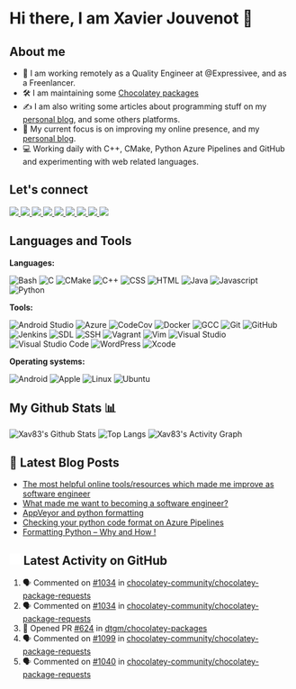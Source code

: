 # Hi there, I am Xavier Jouvenot 👋

## About me

- 🏡 I am working remotely as a Quality Engineer at @Expressivee, and as a Freenlancer.
- 🛠️ I am maintaining some [Chocolatey packages](https://community.chocolatey.org/profiles/Xav83)
- ✍️ I am also writing some articles about programming stuff on my [personal blog](https://10xlearner.com/), and some others platforms.
- 📝 My current focus is on improving my online presence, and my [personal blog](https://10xlearner.com/).
- 💻 Working daily with C++, CMake, Python Azure Pipelines and GitHub and experimenting with web related languages.

## Let's connect

<div id="badges">
  
  <a href="https://twitter.com/10xLearner">
    <img src="https://img.shields.io/badge/Twitter-1DA1F2?style=for-the-badge&logo=twitter&logoColor=white"/>
  </a>
  <a href="https://dev.to/10xlearner">
    <img src="https://img.shields.io/badge/dev.to-0A0A0A?style=for-the-badge&logo=devdotto&logoColor=white">
  </a>
  <a href="https://www.twitch.tv/m_xav">
    <img src="https://img.shields.io/badge/Twitch-9146FF?style=for-the-badge&logo=twitch&logoColor=white">
  </a>
  <a href="https://medium.com/@xavier-jouvenot">
    <img src="https://img.shields.io/badge/Medium-12100E?style=for-the-badge&logo=medium&logoColor=white">
  </a>
  <a href="https://www.linkedin.com/in/xavier-jouvenot-98787794">
    <img src="https://img.shields.io/badge/LinkedIn-0077B5?style=for-the-badge&logo=linkedin&logoColor=white"/>
  </a>
  <a href="https://community.codenewbie.org/xav83">
    <img src="https://a11ybadges.com/badge?logo=codenewbie"/>
  </a>
  <a href="https://www.10xlearner.com/">
    <img src="https://img.shields.io/badge/Wordpress-21759B?style=for-the-badge&logo=wordpress&logoColor=white"/>
  </a>
  <a href="https://www.reddit.com/user/10xlearner/">
    <img src="https://img.shields.io/badge/Reddit-FF4500?style=for-the-badge&logo=reddit&logoColor=white"/>
  </a>
  <a href="https://10xlearner.hashnode.dev//">
    <img src="https://a11ybadges.com/badge?logo=hashnode"/>
  </a>
</div>

## Languages and Tools

**Languages:**

<div>
  <img src="https://cdn.jsdelivr.net/gh/devicons/devicon/icons/bash/bash-plain.svg" title="Bash" alt="Bash" width="40" height="40"/>
  <img src="https://cdn.jsdelivr.net/gh/devicons/devicon/icons/c/c-original.svg" title="C" alt="C" width="40" height="40"/>
  <img src="https://cdn.jsdelivr.net/gh/devicons/devicon/icons/cmake/cmake-original.svg" title="CMake" alt="CMake" width="40" height="40"/>
  <img src="https://cdn.jsdelivr.net/gh/devicons/devicon/icons/cplusplus/cplusplus-original.svg" title="C++" alt="C++" width="40" height="40"/>
  <img src="https://cdn.jsdelivr.net/gh/devicons/devicon/icons/css3/css3-original.svg" title="CSS" alt="CSS" width="40" height="40"/>
  <img src="https://cdn.jsdelivr.net/gh/devicons/devicon/icons/html5/html5-original.svg" title="HTML" alt="HTML" width="40" height="40"/>
  <img src="https://cdn.jsdelivr.net/gh/devicons/devicon/icons/java/java-original.svg" title="Java" alt="Java" width="40" height="40"/>
  <img src="https://cdn.jsdelivr.net/gh/devicons/devicon/icons/javascript/javascript-original.svg" title="Javascript" alt="Javascript" width="40" height="40"/>
  <img src="https://cdn.jsdelivr.net/gh/devicons/devicon/icons/python/python-original.svg" title="Python" alt="Python" width="40" height="40"/>
</div>

**Tools:**

<div>
  <img src="https://cdn.jsdelivr.net/gh/devicons/devicon/icons/androidstudio/androidstudio-original.svg" title="Android Studio" alt="Android Studio" width="40" height="40"/>
  <img src="https://cdn.jsdelivr.net/gh/devicons/devicon/icons/azure/azure-original.svg" title="Azure" alt="Azure" width="40" height="40"/>
  <img src="https://cdn.jsdelivr.net/gh/devicons/devicon/icons/codecov/codecov-plain.svg" title="CodeCov" alt="CodeCov" width="40" height="40"/>
  <img src="https://cdn.jsdelivr.net/gh/devicons/devicon/icons/docker/docker-original.svg" title="Docker" alt="Docker" width="40" height="40"/>
  <img src="https://cdn.jsdelivr.net/gh/devicons/devicon/icons/gcc/gcc-original.svg" title="GCC" alt="GCC" width="40" height="40"/>
  <img src="https://cdn.jsdelivr.net/gh/devicons/devicon/icons/git/git-original.svg" title="Git" alt="Git" width="40" height="40"/>
  <img src="https://cdn.jsdelivr.net/gh/devicons/devicon/icons/github/github-original.svg" title="GitHub" alt="GitHub" width="40" height="40"/>
  <img src="https://cdn.jsdelivr.net/gh/devicons/devicon/icons/jenkins/jenkins-original.svg" title="Jenkins" alt="Jenkins" width="40" height="40"/>
  <img src="https://cdn.jsdelivr.net/gh/devicons/devicon/icons/sdl/sdl-original.svg" title="SDL" alt="SDL" width="40" height="40"/>
  <img src="https://cdn.jsdelivr.net/gh/devicons/devicon/icons/ssh/ssh-original-wordmark.svg" title="SSH" alt="SSH" width="40" height="40"/>
  <img src="https://cdn.jsdelivr.net/gh/devicons/devicon/icons/vagrant/vagrant-original.svg" title="Vagrant" alt="Vagrant" width="40" height="40"/>
  <img src="https://cdn.jsdelivr.net/gh/devicons/devicon/icons/vim/vim-original.svg" title="Vim" alt="Vim" width="40" height="40"/>
  <img src="https://cdn.jsdelivr.net/gh/devicons/devicon/icons/visualstudio/visualstudio-plain.svg" title="Visual Studio" alt="Visual Studio" width="40" height="40"/>
  <img src="https://cdn.jsdelivr.net/gh/devicons/devicon/icons/vscode/vscode-original.svg" title="Visual Studio Code" alt="Visual Studio Code" width="40" height="40"/>
  <img src="https://cdn.jsdelivr.net/gh/devicons/devicon/icons/wordpress/wordpress-original.svg" title="WordPress" alt="WordPress" width="40" height="40"/>
  <img src="https://cdn.jsdelivr.net/gh/devicons/devicon/icons/xcode/xcode-original.svg" title="Xcode" alt="Xcode" width="40" height="40"/>
</div>

**Operating systems:**

<div>
  <img src="https://cdn.jsdelivr.net/gh/devicons/devicon/icons/android/android-original.svg" title="Android" alt="Android" width="40" height="40"/>
  <img src="https://cdn.jsdelivr.net/gh/devicons/devicon/icons/apple/apple-original.svg" title="Apple" alt="Apple" width="40" height="40"/>
  <img src="https://cdn.jsdelivr.net/gh/devicons/devicon/icons/linux/linux-original.svg" title="Linux" alt="Linux" width="40" height="40"/>
  <img src="https://cdn.jsdelivr.net/gh/devicons/devicon/icons/ubuntu/ubuntu-plain.svg" title="Ubuntu" alt="Ubuntu" width="40" height="40"/>
</div>
 
## My Github Stats :bar_chart:


![Xav83's Github Stats](https://github-readme-stats.vercel.app/api?username=Xav83&show_icons=true&count_private=true&theme=react&hide_border=true&bg_color=0D1117)
![Top Langs](https://github-readme-stats.vercel.app/api/top-langs/?username=Xav83&langs_count=8&count_private=true&layout=compact&theme=react&hide_border=true&bg_color=0D1117)
![Xav83's Activity Graph](https://activity-graph.herokuapp.com/graph?username=Xav83&bg_color=0D1117&color=5BCDEC&line=5BCDEC&point=FFFFFF&hide_border=true)

## :memo: Latest Blog Posts

<!-- BLOG-POST-LIST:START -->
- [The most helpful online tools/resources which made me improve as software engineer](https://10xlearner.com/2022/08/29/the-most-helpful-online-tools-resources-which-made-me-improve-as-software-engineer/)
- [What made me want to becoming a software engineer?](https://10xlearner.com/2022/08/24/what-made-me-want-to-becoming-a-software-engineer/)
- [AppVeyor and python formatting](https://10xlearner.com/2022/03/30/appveyor-and-python-formatting/)
- [Checking your python code format on Azure Pipelines](https://10xlearner.com/2022/03/23/checking-your-python-code-format-on-azure-pipelines/)
- [Formatting Python – Why and How !](https://10xlearner.com/2022/03/16/formatting-python-why-and-how/)
<!-- BLOG-POST-LIST:END -->

## <a href="https://github.com/Xav83" target="_blank" rel="noopener noreferrer"><img src="https://github.com/conermurphy/conermurphy/blob/main/github-logo.png" title="GitHub Logo" alt="GitHub Logo" width="20"/></a> Latest Activity on GitHub

<!--START_SECTION:activity-->
1. 🗣 Commented on [#1034](https://github.com/chocolatey-community/chocolatey-package-requests/issues/1034) in [chocolatey-community/chocolatey-package-requests](https://github.com/chocolatey-community/chocolatey-package-requests)
2. 🗣 Commented on [#1034](https://github.com/chocolatey-community/chocolatey-package-requests/issues/1034) in [chocolatey-community/chocolatey-package-requests](https://github.com/chocolatey-community/chocolatey-package-requests)
3. 💪 Opened PR [#624](https://github.com/dtgm/chocolatey-packages/pull/624) in [dtgm/chocolatey-packages](https://github.com/dtgm/chocolatey-packages)
4. 🗣 Commented on [#1099](https://github.com/chocolatey-community/chocolatey-package-requests/issues/1099) in [chocolatey-community/chocolatey-package-requests](https://github.com/chocolatey-community/chocolatey-package-requests)
5. 🗣 Commented on [#1040](https://github.com/chocolatey-community/chocolatey-package-requests/issues/1040) in [chocolatey-community/chocolatey-package-requests](https://github.com/chocolatey-community/chocolatey-package-requests)
<!--END_SECTION:activity-->

<!--
**Xav83/Xav83** is a ✨ _special_ ✨ repository because its `README.md` (this file) appears on your GitHub profile.

Here are some ideas to get you started:

- 🔭 I’m currently working on ...
- 🌱 I’m currently learning ...
- 👯 I’m looking to collaborate on ...
- 🤔 I’m looking for help with ...
- 💬 Ask me about ...
- 📫 How to reach me: ...
- 😄 Pronouns: ...
- ⚡ Fun fact: ...
-->
